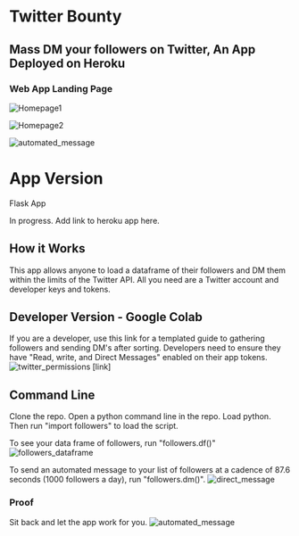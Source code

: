 # Twitter Bounty
## Mass DM your followers on Twitter, An App Deployed on Heroku

### Web App Landing Page

![Homepage1](https://github.com/npgeorge/twitter-bounty/blob/master/images_github/homepage1.png)

![Homepage2](https://github.com/npgeorge/twitter-bounty/blob/master/images_github/homepage2.png)

![automated_message](https://github.com/npgeorge/twitter-bounty/blob/master/images_github/automated_message.PNG)


# App Version

Flask App

In progress. Add link to heroku app here. 

## How it Works

This app allows anyone to load a dataframe of their followers and DM them within the limits of the Twitter API. All you need are a Twitter account and developer keys and tokens.

## Developer Version - Google Colab

If you are a developer, use this link for a templated guide to gathering followers and sending DM's after sorting. Developers need to ensure they have "Read, write, and Direct Messages" enabled on their app tokens.
![twitter_permissions](https://github.com/npgeorge/twitter-bounty/blob/master/images_github/twitter_permissions.png)
[link]

## Command Line

Clone the repo. Open a python command line in the repo. Load python. Then run "import followers" to load the script.

To see your data frame of followers, run "followers.df()"
![followers_dataframe](https://github.com/npgeorge/twitter-bounty/blob/master/images_github/get_df_of_followers.png)

To send an automated message to your list of followers at a cadence of 87.6 seconds (1000 followers a day), run "followers.dm()".
![direct_message](https://github.com/npgeorge/twitter-bounty/blob/master/images_github/send_a_dm.png)

### Proof
Sit back and let the app work for you.
![automated_message](https://github.com/npgeorge/twitter-bounty/blob/master/images_github/automated_message.PNG)


